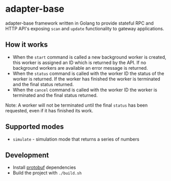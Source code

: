 # adapter-base
adapter-base framework written in Golang to provide stateful RPC and HTTP API's
exposing `scan` and `update` functionality to gateway applications.

## How it works
* When the `start` command is called a new background worker is created, this
  worker is assigned an ID which is returned by the API. If no background
  workers are available an error message is returned.
* When the `status` command is called with the worker ID the status of the
  worker is returned. If the worker has finished the worker is terminated and
  the final status returned.
* When the `cancel` command is called with the worker ID the worker is
  terminated and the final status returned.

Note: A worker will not be terminated until the final `status` has been
requested, even if it has finished its work.

## Supported modes
* `simulate` - simulation mode that returns a series of numbers

## Development
* Install [protobuf](https://github.com/golang/protobuf) dependencies
* Build the project with `./build.sh`
